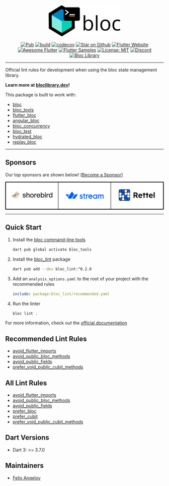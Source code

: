 <p align="center">
<img src="https://raw.githubusercontent.com/felangel/bloc/master/assets/logos/bloc_lint.png" height="100" alt="Bloc" />
</p>

<p align="center">
<a href="https://pub.dev/packages/bloc_lint"><img src="https://img.shields.io/pub/v/bloc_lint.svg" alt="Pub"></a>
<a href="https://github.com/felangel/bloc/actions"><img src="https://github.com/felangel/bloc/workflows/build/badge.svg" alt="build"></a>
<a href="https://codecov.io/gh/felangel/bloc"><img src="https://codecov.io/gh/felangel/Bloc/branch/master/graph/badge.svg" alt="codecov"></a>
<a href="https://github.com/felangel/bloc"><img src="https://img.shields.io/github/stars/felangel/bloc.svg?style=flat&logo=github&colorB=deeppink&label=stars" alt="Star on Github"></a>
<a href="https://flutter.dev/docs/development/data-and-backend/state-mgmt/options#bloc--rx"><img src="https://img.shields.io/badge/flutter-website-deepskyblue.svg" alt="Flutter Website"></a>
<a href="https://github.com/Solido/awesome-flutter#standard"><img src="https://img.shields.io/badge/awesome-flutter-blue.svg?longCache=true" alt="Awesome Flutter"></a>
<a href="https://fluttersamples.com"><img src="https://img.shields.io/badge/flutter-samples-teal.svg?longCache=true" alt="Flutter Samples"></a>
<a href="https://opensource.org/licenses/MIT"><img src="https://img.shields.io/badge/license-MIT-purple.svg" alt="License: MIT"></a>
<a href="https://discord.gg/bloc"><img src="https://img.shields.io/discord/649708778631200778.svg?logo=discord&color=blue" alt="Discord"></a>
<a href="https://github.com/felangel/bloc"><img src="https://tinyurl.com/bloc-library" alt="Bloc Library"></a>
</p>

---

Official lint rules for development when using the bloc state management library.

**Learn more at [bloclibrary.dev](https://bloclibrary.dev)!**

This package is built to work with:

- [bloc](https://pub.dev/packages/bloc)
- [bloc_tools](https://pub.dev/packages/bloc_tools)
- [flutter_bloc](https://pub.dev/packages/flutter_bloc)
- [angular_bloc](https://pub.dev/packages/angular_bloc)
- [bloc_concurrency](https://pub.dev/packages/bloc_concurrency)
- [bloc_test](https://pub.dev/packages/bloc_test)
- [hydrated_bloc](https://pub.dev/packages/hydrated_bloc)
- [replay_bloc](https://pub.dev/packages/replay_bloc)

---

## Sponsors

Our top sponsors are shown below! [[Become a Sponsor](https://github.com/sponsors/felangel)]

<table style="background-color: white; border: 1px solid black">
    <tbody>
        <tr>
            <td align="center" style="border: 1px solid black">
                <a href="https://shorebird.dev"><img src="https://raw.githubusercontent.com/felangel/bloc/master/assets/sponsors/shorebird.png" width="225"/></a>
            </td>            
            <td align="center" style="border: 1px solid black">
                <a href="https://getstream.io/chat/flutter/tutorial/?utm_source=Github&utm_medium=Github_Repo_Content_Ad&utm_content=Developer&utm_campaign=Github_Jan2022_FlutterChat&utm_term=bloc"><img src="https://raw.githubusercontent.com/felangel/bloc/master/assets/sponsors/stream.png" width="225"/></a>
            </td>
            <td align="center" style="border: 1px solid black">
                <a href="https://rettelgame.com/"><img src="https://raw.githubusercontent.com/felangel/bloc/master/assets/sponsors/rettel.png" width="225"/></a>
            </td>
        </tr>
    </tbody>
</table>

---

## Quick Start

1. Install the [bloc command-line tools](https://pub.dev/packages/bloc_tools)

   ```sh
   dart pub global activate bloc_tools
   ```

2. Install the [bloc_lint](https://pub.dev/packages/bloc_lint) package

   ```sh
   dart pub add --dev bloc_lint:^0.2.0
   ```

3. Add an `analysis_options.yaml` to the root of your project with the
   recommended rules

   ```yaml
   include: package:bloc_lint/recommended.yaml
   ```

4. Run the linter

   ```sh
   bloc lint .
   ```

For more information, check out the [official documentation](https://bloclibrary.dev/lint)

## Recommended Lint Rules

- [avoid_flutter_imports](https://bloclibrary.dev/lint-rules/avoid_flutter_imports)
- [avoid_public_bloc_methods](https://bloclibrary.dev/lint-rules/avoid_public_bloc_methods)
- [avoid_public_fields](https://bloclibrary.dev/lint-rules/avoid_public_fields)
- [prefer_void_public_cubit_methods](https://bloclibrary.dev/lint-rules/prefer_void_public_cubit_methods)

## All Lint Rules

- [avoid_flutter_imports](https://bloclibrary.dev/lint-rules/avoid_flutter_imports)
- [avoid_public_bloc_methods](https://bloclibrary.dev/lint-rules/avoid_public_bloc_methods)
- [avoid_public_fields](https://bloclibrary.dev/lint-rules/avoid_public_fields)
- [prefer_bloc](https://bloclibrary.dev/lint-rules/prefer_bloc)
- [prefer_cubit](https://bloclibrary.dev/lint-rules/prefer_cubit)
- [prefer_void_public_cubit_methods](https://bloclibrary.dev/lint-rules/prefer_void_public_cubit_methods)

## Dart Versions

- Dart 3: >= 3.7.0

## Maintainers

- [Felix Angelov](https://github.com/felangel)
